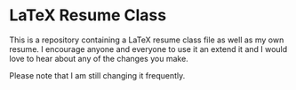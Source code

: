 # LaTeX Resume Class

This is a repository containing a LaTeX resume class file as well as my own resume.
I encourage anyone and everyone to use it an extend it and I would love to hear
about any of the changes you make.

Please note that I am still changing it frequently.
